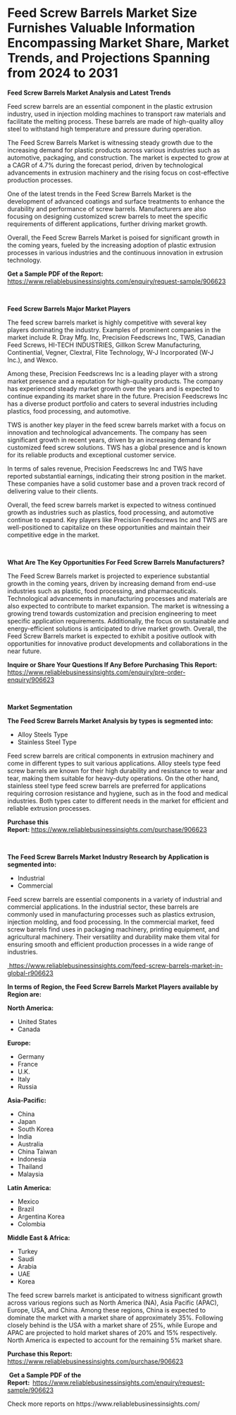 <p><h1>Feed Screw Barrels Market Size Furnishes Valuable Information Encompassing Market Share, Market Trends, and Projections Spanning from 2024 to 2031</h1></p><p><strong>Feed Screw Barrels Market Analysis and Latest Trends</strong></p>
<p><p>Feed screw barrels are an essential component in the plastic extrusion industry, used in injection molding machines to transport raw materials and facilitate the melting process. These barrels are made of high-quality alloy steel to withstand high temperature and pressure during operation.</p><p>The Feed Screw Barrels Market is witnessing steady growth due to the increasing demand for plastic products across various industries such as automotive, packaging, and construction. The market is expected to grow at a CAGR of 4.7% during the forecast period, driven by technological advancements in extrusion machinery and the rising focus on cost-effective production processes.</p><p>One of the latest trends in the Feed Screw Barrels Market is the development of advanced coatings and surface treatments to enhance the durability and performance of screw barrels. Manufacturers are also focusing on designing customized screw barrels to meet the specific requirements of different applications, further driving market growth.</p><p>Overall, the Feed Screw Barrels Market is poised for significant growth in the coming years, fueled by the increasing adoption of plastic extrusion processes in various industries and the continuous innovation in extrusion technology.</p></p>
<p><strong>Get a Sample PDF of the Report:&nbsp;</strong> <a href="https://www.reliablebusinessinsights.com/enquiry/request-sample/906623">https://www.reliablebusinessinsights.com/enquiry/request-sample/906623</a></p>
<p>&nbsp;</p>
<p><strong>Feed Screw Barrels Major Market Players</strong></p>
<p><p>The feed screw barrels market is highly competitive with several key players dominating the industry. Examples of prominent companies in the market include R. Dray Mfg. Inc, Precision Feedscrews Inc, TWS, Canadian Feed Screws, HI-TECH INDUSTRIES, Gillkon Screw Manufacturing, Continential, Vegner, Clextral, Flite Technology, W-J Incorporated (W-J Inc.), and Wexco.</p><p>Among these, Precision Feedscrews Inc is a leading player with a strong market presence and a reputation for high-quality products. The company has experienced steady market growth over the years and is expected to continue expanding its market share in the future. Precision Feedscrews Inc has a diverse product portfolio and caters to several industries including plastics, food processing, and automotive.</p><p>TWS is another key player in the feed screw barrels market with a focus on innovation and technological advancements. The company has seen significant growth in recent years, driven by an increasing demand for customized feed screw solutions. TWS has a global presence and is known for its reliable products and exceptional customer service.</p><p>In terms of sales revenue, Precision Feedscrews Inc and TWS have reported substantial earnings, indicating their strong position in the market. These companies have a solid customer base and a proven track record of delivering value to their clients.</p><p>Overall, the feed screw barrels market is expected to witness continued growth as industries such as plastics, food processing, and automotive continue to expand. Key players like Precision Feedscrews Inc and TWS are well-positioned to capitalize on these opportunities and maintain their competitive edge in the market.</p></p>
<p>&nbsp;</p>
<p><strong>What Are The Key Opportunities For Feed Screw Barrels Manufacturers?</strong></p>
<p><p>The Feed Screw Barrels market is projected to experience substantial growth in the coming years, driven by increasing demand from end-use industries such as plastic, food processing, and pharmaceuticals. Technological advancements in manufacturing processes and materials are also expected to contribute to market expansion. The market is witnessing a growing trend towards customization and precision engineering to meet specific application requirements. Additionally, the focus on sustainable and energy-efficient solutions is anticipated to drive market growth. Overall, the Feed Screw Barrels market is expected to exhibit a positive outlook with opportunities for innovative product developments and collaborations in the near future.</p></p>
<p><strong>Inquire or Share Your Questions If Any Before Purchasing This Report:</strong> <a href="https://www.reliablebusinessinsights.com/enquiry/pre-order-enquiry/906623">https://www.reliablebusinessinsights.com/enquiry/pre-order-enquiry/906623</a></p>
<p>&nbsp;</p>
<p><strong>Market Segmentation</strong></p>
<p><strong>The Feed Screw Barrels Market Analysis by types is segmented into:</strong></p>
<p><ul><li>Alloy Steels Type</li><li>Stainless Steel Type</li></ul></p>
<p><p>Feed screw barrels are critical components in extrusion machinery and come in different types to suit various applications. Alloy steels type feed screw barrels are known for their high durability and resistance to wear and tear, making them suitable for heavy-duty operations. On the other hand, stainless steel type feed screw barrels are preferred for applications requiring corrosion resistance and hygiene, such as in the food and medical industries. Both types cater to different needs in the market for efficient and reliable extrusion processes.</p></p>
<p><strong>Purchase this Report:&nbsp;</strong><a href="https://www.reliablebusinessinsights.com/purchase/906623">https://www.reliablebusinessinsights.com/purchase/906623</a></p>
<p>&nbsp;</p>
<p><strong>The Feed Screw Barrels Market Industry Research by Application is segmented into:</strong></p>
<p><ul><li>Industrial</li><li>Commercial</li></ul></p>
<p><p>Feed screw barrels are essential components in a variety of industrial and commercial applications. In the industrial sector, these barrels are commonly used in manufacturing processes such as plastics extrusion, injection molding, and food processing. In the commercial market, feed screw barrels find uses in packaging machinery, printing equipment, and agricultural machinery. Their versatility and durability make them vital for ensuring smooth and efficient production processes in a wide range of industries.</p></p>
<p><a href="https://www.reliablebusinessinsights.com/feed-screw-barrels-market-in-global-r906623">&nbsp;https://www.reliablebusinessinsights.com/feed-screw-barrels-market-in-global-r906623</a></p>
<p><strong>In terms of Region, the Feed Screw Barrels Market Players available by Region are:</strong></p>
<p>
    <p> <strong> North America: </strong>
        <ul>
            <li>United States</li>
            <li>Canada</li>
        </ul>
        </p> 
    <p> <strong> Europe: </strong>
        <ul>
            <li>Germany</li>
            <li>France</li>
            <li>U.K.</li>
            <li>Italy</li>
            <li>Russia</li>
        </ul>
        </p> 
    <p> <strong> Asia-Pacific: </strong>
        <ul>
            <li>China</li>
            <li>Japan</li>
            <li>South Korea</li>
            <li>India</li>
            <li>Australia</li>
            <li>China Taiwan</li>
            <li>Indonesia</li>
            <li>Thailand</li>
            <li>Malaysia</li>
        </ul>
        </p> 
    <p> <strong> Latin America: </strong>
        <ul>
            <li>Mexico</li>
            <li>Brazil</li>
            <li>Argentina Korea</li>
            <li>Colombia</li>
        </ul>
        </p> 
    <p> <strong> Middle East & Africa: </strong>
        <ul>
            <li>Turkey</li>
            <li>Saudi</li>
            <li>Arabia</li>
            <li>UAE</li>
            <li>Korea</li>
        </ul>
    </p>
    </p>
<p><p>The feed screw barrels market is anticipated to witness significant growth across various regions such as North America (NA), Asia Pacific (APAC), Europe, USA, and China. Among these regions, China is expected to dominate the market with a market share of approximately 35%. Following closely behind is the USA with a market share of 25%, while Europe and APAC are projected to hold market shares of 20% and 15% respectively. North America is expected to account for the remaining 5% market share.</p></p>
<p><strong>Purchase this Report: </strong><a href="https://www.reliablebusinessinsights.com/purchase/906623">https://www.reliablebusinessinsights.com/purchase/906623</a></p>
<p>&nbsp;<strong>Get a Sample PDF of the Report:&nbsp;&nbsp;</strong><a href="https://www.reliablebusinessinsights.com/enquiry/request-sample/906623">https://www.reliablebusinessinsights.com/enquiry/request-sample/906623</a></p>
<p><strong></strong></p>
<p>Check more reports on https://www.reliablebusinessinsights.com/</p>